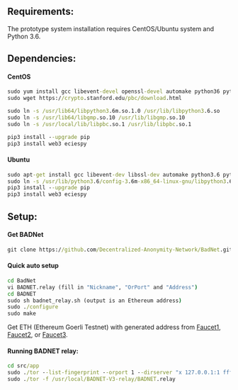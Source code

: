 ## Requirements:
The prototype system installation requires CentOS/Ubuntu system and Python 3.6.

## Dependencies:
#### CentOS
```bat
sudo yum install gcc libevent-devel openssl-devel automake python36 python36-devel gmp-devel flex bison -y
sudo wget https://crypto.stanford.edu/pbc/download.html

sudo ln -s /usr/lib64/libpython3.6m.so.1.0 /usr/lib/libpython3.6.so
sudo ln -s /usr/lib64/libgmp.so.10 /usr/lib/libgmp.so.10
sudo ln -s /usr/local/lib/libpbc.so.1 /usr/lib/libpbc.so.1

pip3 install --upgrade pip
pip3 install web3 eciespy
```
#### Ubuntu
```bat
sudo apt-get install gcc libevent-dev libssl-dev automake python3.6 python3.6-dev -y
sudo ln -s /usr/lib/python3.6/config-3.6m-x86_64-linux-gnu/libpython3.6.so /usr/lib/libpython3.6.so
pip3 install --upgrade pip
pip3 install web3 eciespy
```

## Setup:
#### Get BADNet
```bat
git clone https://github.com/Decentralized-Anonymity-Network/BadNet.git
```

#### Quick auto setup
```bat
cd BadNet
vi BADNET.relay (fill in "Nickname", "OrPort" and "Address")
cd BADNET
sudo sh badnet_relay.sh (output is an Ethereum address)
sudo ./configure
sudo make
```

Get ETH (Ethereum Goerli Testnet) with generated address from 
[Faucet1](https://ethdrop.dev/), [Faucet2](https://www.allthatnode.com/faucet/ethereum.dsrv), or [Faucet3](https://goerli-faucet.pk910.de/).

#### Running BADNET relay:
```bat
cd src/app
sudo ./tor --list-fingerprint --orport 1 --dirserver "x 127.0.0.1:1 ffffffffffffffffffffffffffffffffffffffff" --datadirectory /usr/local/BADNET-V3-relay/lib/
sudo ./tor -f /usr/local/BADNET-V3-relay/BADNET.relay
```
